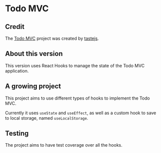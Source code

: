 # Todo MVC

## Credit

The [Todo MVC](http://todomvc.com/) project was created by [tastejs](https://github.com/tastejs/todomvc).

## About this version

This version uses React Hooks to manage the state of the Todo MVC application.

## A growing project

This project aims to use different types of hooks to implement the Todo MVC.

Currently it uses `useState` and `useEffect`, as well as a custom hook to save to local storage, named `useLocalStorage`.

## Testing

The project aims to have test coverage over all the hooks.
